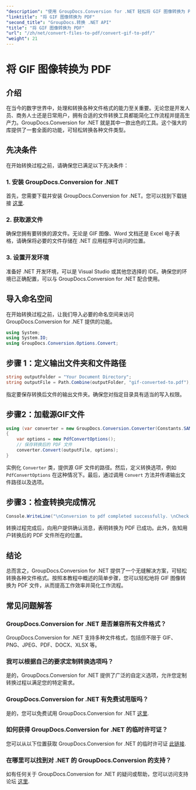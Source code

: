 ```yaml
---
"description": "使用 GroupDocs.Conversion for .NET 轻松将 GIF 图像转换为 PDF 文件。此无缝解决方案可提高工作效率。"
"linktitle": "将 GIF 图像转换为 PDF"
"second_title": "GroupDocs.转换 .NET API"
"title": "将 GIF 图像转换为 PDF"
"url": "/zh/net/convert-files-to-pdf/convert-gif-to-pdf/"
"weight": 21
---
```


# 将 GIF 图像转换为 PDF

## 介绍
在当今的数字世界中，处理和转换各种文件格式的能力至关重要。无论您是开发人员、商务人士还是日常用户，拥有合适的文件转换工具都能简化工作流程并提高生产力。GroupDocs.Conversion for .NET 就是其中一款出色的工具。这个强大的库提供了一套全面的功能，可轻松转换各种文件类型。
## 先决条件
在开始转换过程之前，请确保您已满足以下先决条件：
### 1. 安装 GroupDocs.Conversion for .NET
首先，您需要下载并安装 GroupDocs.Conversion for .NET。您可以找到下载链接 [这里](https://releases。groupdocs.com/conversion/net/).
### 2. 获取源文件
确保您拥有要转换的源文件。无论是 GIF 图像、Word 文档还是 Excel 电子表格，请确保将必要的文件存储在 .NET 应用程序可访问的位置。
### 3. 设置开发环境
准备好 .NET 开发环境，可以是 Visual Studio 或其他您选择的 IDE。确保您的环境已正确配置，可以与 GroupDocs.Conversion for .NET 配合使用。

## 导入命名空间
在开始转换过程之前，让我们导入必要的命名空间来访问 GroupDocs.Conversion for .NET 提供的功能。
```csharp
using System;
using System.IO;
using GroupDocs.Conversion.Options.Convert;
```

## 步骤 1：定义输出文件夹和文件路径
```csharp
string outputFolder = "Your Document Directory";
string outputFile = Path.Combine(outputFolder, "gif-converted-to.pdf");
```
指定要保存转换后文件的输出文件夹。确保您对指定目录具有适当的写入权限。
## 步骤2：加载源GIF文件
```csharp
using (var converter = new GroupDocs.Conversion.Converter(Constants.SAMPLE_GIF))
{
    var options = new PdfConvertOptions();
    // 保存转换后的 PDF 文件
    converter.Convert(outputFile, options);
}
```
实例化 `Converter` 类，提供源 GIF 文件的路径。然后，定义转换选项，例如 `PdfConvertOptions` 在这种情况下。最后，通过调用 `Convert` 方法并传递输出文件路径以及选项。
## 步骤3：检查转换完成情况
```csharp
Console.WriteLine("\nConversion to pdf completed successfully. \nCheck output in {0}", outputFolder);
```
转换过程完成后，向用户提供确认消息，表明转换为 PDF 已成功。此外，告知用户转换后的 PDF 文件所在的位置。

## 结论
总而言之，GroupDocs.Conversion for .NET 提供了一个无缝解决方案，可轻松转换各种文件格式。按照本教程中概述的简单步骤，您可以轻松地将 GIF 图像转换为 PDF 文件，从而提高工作效率并简化工作流程。
## 常见问题解答
### GroupDocs.Conversion for .NET 是否兼容所有文件格式？
GroupDocs.Conversion for .NET 支持多种文件格式，包括但不限于 GIF、PNG、JPEG、PDF、DOCX、XLSX 等。
### 我可以根据自己的要求定制转换选项吗？
是的，GroupDocs.Conversion for .NET 提供了广泛的自定义选项，允许您定制转换过程以满足您的特定需求。
### GroupDocs.Conversion for .NET 有免费试用版吗？
是的，您可以免费试用 GroupDocs.Conversion for .NET [这里](https://releases。groupdocs.com/).
### 如何获得 GroupDocs.Conversion for .NET 的临时许可证？
您可以从以下位置获取 GroupDocs.Conversion for .NET 的临时许可证 [此链接](https://purchase。groupdocs.com/temporary-license/).
### 在哪里可以找到对 .NET 的 GroupDocs.Conversion 的支持？
如有任何关于 GroupDocs.Conversion for .NET 的疑问或帮助，您可以访问支持论坛 [这里](https://forum。groupdocs.com/c/conversion/11).